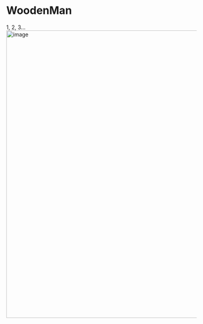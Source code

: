 # WoodenMan
1, 2, 3...
<img width="940" height="761" alt="image" src="https://github.com/user-attachments/assets/f3b7e4cc-bfd7-4951-bfd1-6b41b414929a" />

